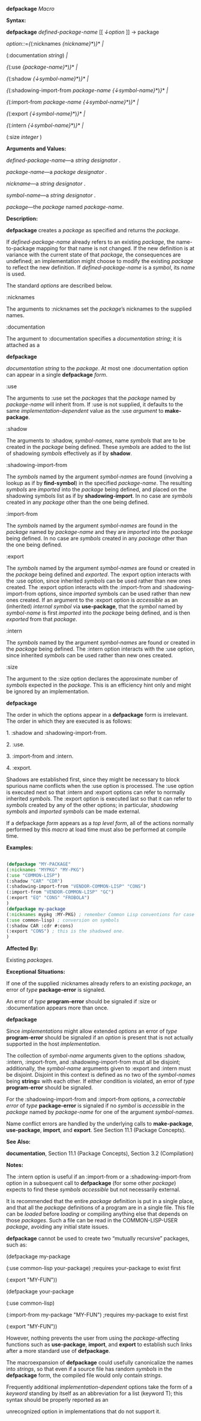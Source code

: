 **defpackage** *Macro* 



**Syntax:** 



**defpackage** *defined-package-name* [[ *↓option* ]] → package 



*option::*=*\{*(:nicknames *\{nickname\}*\*)*\}*\* *|* 



(:documentation *string*) *|* 



*\{*(:use *\{package-name\}*\*)*\}*\* *|* 



*\{*(:shadow *\{↓symbol-name\}*\*)*\}*\* *|* 



*\{*(:shadowing-import-from *package-name \{↓symbol-name\}*\*)*\}*\* *|* 



*\{*(:import-from *package-name \{↓symbol-name\}*\*)*\}*\* *|* 



*\{*(:export *\{↓symbol-name\}*\*)*\}*\* *|* 



*\{*(:intern *\{↓symbol-name\}*\*)*\}*\* *|* 



(:size *integer* ) 



**Arguments and Values:** 



*defined-package-name*—a *string designator* . 



*package-name*—a *package designator* . 



*nickname*—a *string designator* . 



*symbol-name*—a *string designator* . 



*package*—the *package* named *package-name*. 



**Description:** 



**defpackage** creates a *package* as specified and returns the *package*. 



If *defined-package-name* already refers to an existing *package*, the name-to-package mapping for that name is not changed. If the new definition is at variance with the current state of that *package*, the consequences are undefined; an implementation might choose to modify the existing *package* to reflect the new definition. If *defined-package-name* is a *symbol*, its *name* is used. 



The standard *options* are described below. 



:nicknames 



The arguments to :nicknames set the *package*’s nicknames to the supplied names. 



:documentation 



The argument to :documentation specifies a *documentation string*; it is attached as a 



 



 



**defpackage** 



*documentation string* to the *package*. At most one :documentation option can appear in a single **defpackage** *form*. 



:use 



The arguments to :use set the *packages* that the *package* named by *package-name* will inherit from. If :use is not supplied, it defaults to the same *implementation-dependent* value as the :use *argument* to **make-package**. 



:shadow 



The arguments to :shadow, *symbol-names*, name *symbols* that are to be created in the *package* being defined. These *symbols* are added to the list of shadowing *symbols* effectively as if by **shadow**. 



:shadowing-import-from 



The *symbols* named by the argument *symbol-names* are found (involving a lookup as if by **find-symbol**) in the specified *package-name*. The resulting *symbols* are *imported* into the *package* being defined, and placed on the shadowing symbols list as if by **shadowing-import**. In no case are *symbols* created in any *package* other than the one being defined. 



:import-from 



The *symbols* named by the argument *symbol-names* are found in the *package* named by *package-name* and they are *imported* into the *package* being defined. In no case are *symbols* created in any *package* other than the one being defined. 



:export 



The *symbols* named by the argument *symbol-names* are found or created in the *package* being defined and *exported*. The :export option interacts with the :use option, since inherited *symbols* can be used rather than new ones created. The :export option interacts with the :import-from and :shadowing-import-from options, since *imported* symbols can be used rather than new ones created. If an argument to the :export option is *accessible* as an (inherited) *internal symbol* via **use-package**, that the *symbol* named by *symbol-name* is first *imported* into the *package* being defined, and is then *exported* from that *package*. 



:intern 



The *symbols* named by the argument *symbol-names* are found or created in the *package* being defined. The :intern option interacts with the :use option, since inherited *symbols* can be used rather than new ones created. 



:size 



The argument to the :size option declares the approximate number of *symbols* expected in the *package*. This is an efficiency hint only and might be ignored by an implementation. 







 



 



**defpackage** 



The order in which the options appear in a **defpackage** form is irrelevant. The order in which they are executed is as follows: 



1\. :shadow and :shadowing-import-from. 



2\. :use. 



3\. :import-from and :intern. 



4\. :export. 



Shadows are established first, since they might be necessary to block spurious name conflicts when the :use option is processed. The :use option is executed next so that :intern and :export options can refer to normally inherited *symbols*. The :export option is executed last so that it can refer to *symbols* created by any of the other options; in particular, *shadowing symbols* and *imported symbols* can be made external. 



If a defpackage *form* appears as a *top level form*, all of the actions normally performed by this *macro* at load time must also be performed at compile time. 



**Examples:**
```lisp
 
(defpackage "MY-PACKAGE" 
(:nicknames "MYPKG" "MY-PKG") 
(:use "COMMON-LISP") 
(:shadow "CAR" "CDR") 
(:shadowing-import-from "VENDOR-COMMON-LISP" "CONS") 
(:import-from "VENDOR-COMMON-LISP" "GC") 
(:export "EQ" "CONS" "FROBOLA") 
) 
(defpackage my-package 
(:nicknames mypkg :MY-PKG) ; remember Common Lisp conventions for case 
(:use common-lisp) ; conversion on symbols 
(:shadow CAR :cdr #:cons) 
(:export "CONS") ; this is the shadowed one. 
) 

```
**Affected By:** 



Existing *packages*. 



**Exceptional Situations:** 



If one of the supplied :nicknames already refers to an existing *package*, an error of *type* **package-error** is signaled. 



An error of *type* **program-error** should be signaled if :size or :documentation appears more than once. 







 



 



**defpackage** 



Since *implementations* might allow extended *options* an error of *type* **program-error** should be signaled if an *option* is present that is not actually supported in the host *implementation*. 



The collection of *symbol-name* arguments given to the options :shadow, :intern, :import-from, and :shadowing-import-from must all be disjoint; additionally, the *symbol-name* arguments given to :export and :intern must be disjoint. Disjoint in this context is defined as no two of the *symbol-names* being **string=** with each other. If either condition is violated, an error of *type* **program-error** should be signaled. 



For the :shadowing-import-from and :import-from options, a *correctable error* of *type* **package-error** is signaled if no *symbol* is *accessible* in the *package* named by *package-name* for one of the argument *symbol-names*. 



Name conflict errors are handled by the underlying calls to **make-package**, **use-package**, **import**, and **export**. See Section 11.1 (Package Concepts). 



**See Also:** 



**documentation**, Section 11.1 (Package Concepts), Section 3.2 (Compilation) 



**Notes:** 



The :intern option is useful if an :import-from or a :shadowing-import-from option in a subsequent call to **defpackage** (for some other *package*) expects to find these *symbols accessible* but not necessarily external. 



It is recommended that the entire *package* definition is put in a single place, and that all the *package* definitions of a program are in a single file. This file can be *loaded* before *loading* or compiling anything else that depends on those *packages*. Such a file can be read in the COMMON-LISP-USER *package*, avoiding any initial state issues. 



**defpackage** cannot be used to create two “mutually recursive” packages, such as: 



(defpackage my-package 



(:use common-lisp your-package) ;requires your-package to exist first 



(:export "MY-FUN")) 



(defpackage your-package 



(:use common-lisp) 



(:import-from my-package "MY-FUN") ;requires my-package to exist first 



(:export "MY-FUN")) 



However, nothing prevents the user from using the *package*-affecting functions such as **use-package**, **import**, and **export** to establish such links after a more standard use of **defpackage**. 



The macroexpansion of **defpackage** could usefully canonicalize the names into *strings*, so that even if a source file has random *symbols* in the **defpackage** form, the compiled file would only contain *strings*. 



Frequently additional *implementation-dependent* options take the form of a *keyword* standing by itself as an abbreviation for a list (keyword T); this syntax should be properly reported as an 







 



 



unrecognized option in implementations that do not support it. 




